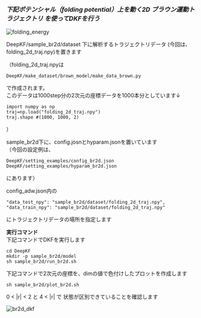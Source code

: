 ### ***下記ポテンシャル（folding potential）上を動く2D ブラウン運動トラジェクトリ を使ってDKFを行う***

![folding_energy](https://user-images.githubusercontent.com/39581094/76176808-6c4ba500-61f5-11ea-82a0-f75b20a3a8b0.png) 


DeepKF/sample_br2d/dataset 下に解析するトラジェクトリデータ (今回は、folding_2d_traj.npy)を置きます  
  
（folding_2d_traj.npyは 
```
DeepKF/make_dataset/brown_model/make_data_brown.py 
``` 
で作成されます。   
このデータは1000step分の2次元の座標データを1000本分としています↓   
```
import numpy as np
traj=np.load("folding_2d_traj.npy")
traj.shape #(1000, 1000, 2)
```
）　　

sample_br2d下に、config.josnとhyparam.jsonを置いています  
（今回の設定例は、  
```
DeepKF/setting_examples/config_br2d.json   
DeepKF/setting_examples/hyparam_br2d.json  
```
にあります）  

config_adw.json内の  
```
"data_test_npy": "sample_br2d/dataset/folding_2d_traj.npy",  
"data_train_npy": "sample_br2d/dataset/folding_2d_traj.npy"  
```
にトラジェクトリデータの場所を指定します  

**実行コマンド**   
下記コマンドでDKFを実行します   
   
```
cd DeepKF  
mkdir -p sample_br2d/model  
sh sample_br2d/run_br2d.sh
```
   
下記コマンドで2次元の座標を、dimの値で色付けしたプロットを作成します   

```
sh sample_br2d/plot_br2d.sh
```

0 < |r| < 2 と 4 < |r| で 状態が区別できていることを確認します



![br2d_dkf](https://user-images.githubusercontent.com/39581094/76176815-6eadff00-61f5-11ea-8543-2ee1adc10590.png)
